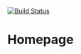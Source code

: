 [![Build Status](https://travis-ci.org/mbit-solutions-organization/homepage.svg?branch=master)](https://travis-ci.org/mbit-solutions-organization/homepage/)

# Homepage
